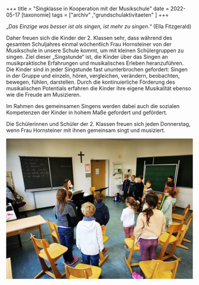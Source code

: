 +++
title = "Singklasse in Kooperation mit der Musikschule"
date = 2022-05-17
[taxonomie]
tags = ["archiv" ,"grundschulaktivitaeten" ]
+++

„_Das Einzige was besser ist als singen, ist mehr zu singen_.“ (Ella Fitzgerald)

Daher freuen sich die Kinder der 2. Klassen sehr, dass während des gesamten Schuljahres einmal wöchentlich Frau Hornsteiner von der Musikschule in unsere Schule kommt, um mit kleinen Schülergruppen zu singen. Ziel dieser „Singstunde“ ist, die Kinder über das Singen an musikpraktische Erfahrungen und musikalisches Erleben heranzuführen. Die Kinder sind in jeder Singstunde fast ununterbrochen gefordert: Singen in der Gruppe und einzeln, hören, vergleichen, verändern, beobachten, bewegen, fühlen, darstellen. Durch die kontinuierliche Förderung des musikalischen Potentials erfahren die Kinder ihre eigene Musikalität ebenso wie die Freude am Musizieren.

Im Rahmen des gemeinsamen Singens werden dabei auch die sozialen Kompetenzen der Kinder in hohem Maße gefordert und gefördert.

Die Schülerinnen und Schüler der 2. Klassen freuen sich jeden Donnerstag, wenn Frau Hornsteiner mit ihnen gemeinsam singt und musiziert.

[![](images/Foto-Singklasse-1024x768.jpg)](https://volksschule-partenkirchen.de/wp-content/uploads/Foto-Singklasse.jpg)
